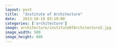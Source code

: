 ```yaml
---
layout: post
title:  "Institute of Architecture"
date:   2013-10-19 03:19:00
categories: ['architecture']
image: architecture/instituteOfArchitecture2.jpg
image_width: 500
image_height: 686
---
```


